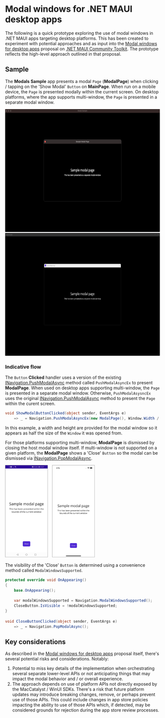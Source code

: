 # Modal windows for .NET MAUI desktop apps

The following is a quick prototype exploring the use of modal windows in .NET MAUI apps targeting desktop platforms. This has been created to experiment with potential approaches and as input into the [Modal windows for desktop apps](https://github.com/CommunityToolkit/Maui/issues/842) proposal on [.NET MAUI Community Toolkit](https://github.com/CommunityToolkit/Maui). The prototype reflects the high-level approach outlined in that proposal.

## Sample

The **Modals Sample** app presents a modal ```Page``` (**ModalPage**) when clicking / tapping on the 'Show Modal' ```Button``` on **MainPage**. When run on a mobile device, the ```Page``` is presented modally within the current screen. On desktop platforms, where the app supports multi-window, the ```Page``` is presented in a separate modal window.

<p>
<img src="illustrations/maccatalyst_experience.png" alt="Indicative modal exerience on MacCatalyst" height="400" style="display:inline-block;margin-right: 10px;" /> 
<img src="illustrations/windows_experience.png" alt="Indicative chat exerience on Windows" height="400" style="display:inline-block;" />
</p>

### Indicative flow

The ```Button``` **Clicked** handler uses a version of the existing [INavigation.PushModalAsync](https://learn.microsoft.com/dotnet/api/microsoft.maui.controls.inavigation.pushmodalasync?view=net-maui-7.0)  method called ```PushModalAsyncEx``` to present **ModalPage**. When used on desktop apps supporting multi-window, the ```Page``` is presented in a separate modal window. Otherwise, ```PushModalAsysncEx``` uses the original [INavigation.PushModalAsync](https://learn.microsoft.com/dotnet/api/microsoft.maui.controls.inavigation.pushmodalasync?view=net-maui-7.0) method to present the ```Page``` within the curent screen.

```csharp
void ShowModalButtonClicked(object sender, EventArgs e)
    => _ = Navigation.PushModalAsyncEx(new ModalPage(), Window.Width / 2, Window.Height / 2, GetParentWindow());
```

In this example, a width and height are provided for the modal window so it appears as half the size of the ```Window``` it was opened from. 

For those platforms supporting multi-window, **ModalPage** is dismissed by closing the host modal window itself. If multi-window is not supported on a given platform, the **ModalPage** shows a 'Close' ```Button``` so the modal can be dismissed via [INavigation.PopModalAsync](https://learn.microsoft.com/dotnet/api/microsoft.maui.controls.inavigation.popmodalasync?view=net-maui-7.0#microsoft-maui-controls-inavigation-popmodalasync). 

<p>
<img src="illustrations/android_experience.png" alt="Indicative modal exerience on Android" height="300" style="display:inline-block;margin-right: 10px;" />
<img src="illustrations/ios_experience.png" alt="Indicative chat exerience on iOS" height="300" style="display:inline-block;" />
</p>

The visibility of the 'Close' ```Button``` is determined using a convenience method called ```ModalWindowsSupported```.  

```csharp
protected override void OnAppearing()
{
    base.OnAppearing();

    var modalWindowsSupported = Navigation.ModalWindowsSupported();
    CloseButton.IsVisible = !modalWindowsSupported;
}

void CloseButtonClicked(object sender, EventArgs e)
    => _ = Navigation.PopModalAsync();
```

## Key considerations

As described in the [Modal windows for desktop apps](https://github.com/CommunityToolkit/Maui/issues/842) proposal itself, there's several potential risks and considerations. Notably:

1. Potential to miss key details of the implementation when orchestrating several separate lower-level APIs or not anticipating things that may impact the modal behavior and / or overall experience.
1. The approach depends on use of platform APIs not directly exposed by the MacCatalyst / WinUI SDKs. There's a risk that future platform updates may introduce breaking changes, remove, or perhaps prevent use of those APIs. This could include changes in app store policies impacting the ability to use of those APIs which, if detected, may be considered grounds for rejection during the app store review processes.